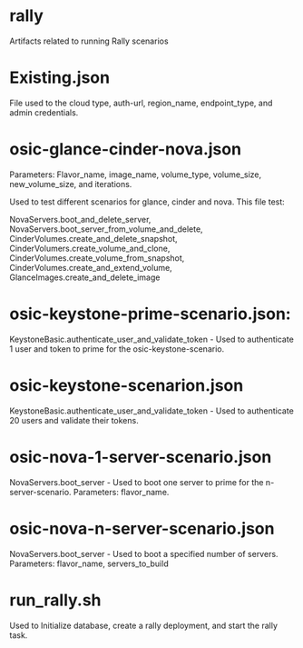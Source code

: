 # rally
Artifacts related to running Rally scenarios

# Existing.json 
File used to the cloud type, auth-url, region_name, endpoint_type, and admin credentials.

# osic-glance-cinder-nova.json
Parameters: Flavor_name, image_name, volume_type, volume_size, new_volume_size, and iterations.

Used to test different scenarios for glance, cinder and nova. This file test:

NovaServers.boot_and_delete_server, 
NovaServers.boot_server_from_volume_and_delete,   
CinderVolumes.create_and_delete_snapshot,  
CinderVolumers.create_volume_and_clone,   
CinderVolumes.create_volume_from_snapshot,  
CinderVolumes.create_and_extend_volume, 
GlanceImages.create_and_delete_image  

# osic-keystone-prime-scenario.json:
KeystoneBasic.authenticate_user_and_validate_token - Used to authenticate 1 user and token to prime for the osic-keystone-scenario.

# osic-keystone-scenarion.json
KeystoneBasic.authenticate_user_and_validate_token - Used to authenticate 20 users and validate their tokens.

# osic-nova-1-server-scenario.json
NovaServers.boot_server - Used to boot one server to prime for the n-server-scenario. 
Parameters: flavor_name.

# osic-nova-n-server-scenario.json
NovaServers.boot_server - Used to boot a specified number of servers.
Parameters: flavor_name, servers_to_build

# run_rally.sh
Used to Initialize database, create a rally deployment, and start the rally task.
